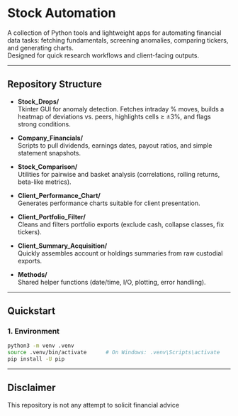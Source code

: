 # Stock Automation

A collection of Python tools and lightweight apps for automating financial data tasks: fetching fundamentals, screening anomalies, comparing tickers, and generating charts.  
Designed for quick research workflows and client-facing outputs.

---

## Repository Structure

- **Stock_Drops/**  
  Tkinter GUI for anomaly detection. Fetches intraday % moves, builds a heatmap of deviations vs. peers, highlights cells ≥ ±3%, and flags strong conditions.

- **Company_Financials/**  
  Scripts to pull dividends, earnings dates, payout ratios, and simple statement snapshots.

- **Stock_Comparison/**  
  Utilities for pairwise and basket analysis (correlations, rolling returns, beta-like metrics).

- **Client_Performance_Chart/**  
  Generates performance charts suitable for client presentation.

- **Client_Portfolio_Filter/**  
  Cleans and filters portfolio exports (exclude cash, collapse classes, fix tickers).

- **Client_Summary_Acquisition/**  
  Quickly assembles account or holdings summaries from raw custodial exports.

- **Methods/**  
  Shared helper functions (date/time, I/O, plotting, error handling).

---

## Quickstart

### 1. Environment

```bash
python3 -m venv .venv
source .venv/bin/activate      # On Windows: .venv\Scripts\activate
pip install -U pip
```

---


## Disclaimer

This repository is not any attempt to solicit financial advice


